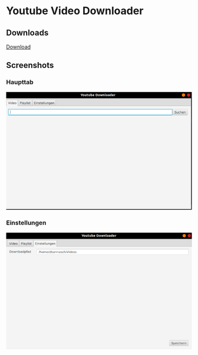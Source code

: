 # Youtube Video Downloader

## Downloads

[Download](http://daluba.de:3000/dave/YoutubeDownloader/releases/latest)

## Screenshots

### Haupttab
![Main Screen](screenshots/MainScreen.png)

### Einstellungen
![Settings](screenshots/Settings.png)
